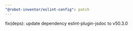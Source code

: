```yaml
---
"@robot-inventor/eslint-config": patch
---
```


fix(deps): update dependency eslint-plugin-jsdoc to v50.3.0
